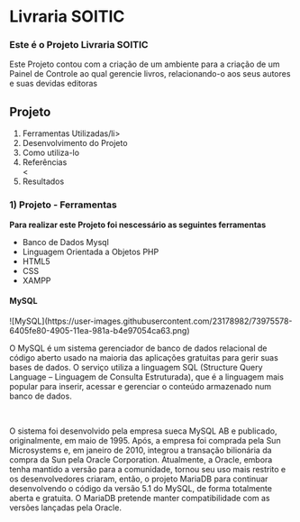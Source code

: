 # Livraria SOITIC

<h3>Este é o Projeto Livraria SOITIC</h3>

<p>Este Projeto contou com a criação de um ambiente para a criação de um Painel de Controle ao qual gerencie livros, relacionando-o aos seus autores e suas devidas editoras<p>
  
 <h2>Projeto</h2>
<ol>
<li>Ferramentas Utilizadas/li>
<li>Desenvolvimento do Projeto</li>
<li>Como utiliza-lo</li>
<li>Referências</li><
<li>Resultados</li>
</ol>

<h3>1) Projeto - Ferramentas</h3>
<strong>Para realizar este Projeto foi nescessário as seguintes ferramentas</strong>
<ul>
<li>Banco de Dados Mysql</li>
<li>Linguagem Orientada a Objetos PHP</li>
<li>HTML5</li>
<li>CSS</li>
<li>XAMPP</li>
</ul>

<h4>MySQL</h4>
![MySQL](https://user-images.githubusercontent.com/23178982/73975578-6405fe80-4905-11ea-981a-b4e97054ca63.png)

<p>O MySQL é um sistema gerenciador de banco de dados relacional de código aberto usado na maioria das aplicações gratuitas para gerir suas bases de dados. O serviço utiliza a linguagem SQL (Structure Query Language – Linguagem de Consulta Estruturada), que é a linguagem mais popular para inserir, acessar e gerenciar o conteúdo armazenado num banco de dados.<p> <br/>
<p>O sistema foi desenvolvido pela empresa sueca MySQL AB e publicado, originalmente, em maio de 1995. Após, a empresa foi comprada pela Sun Microsystems e, em janeiro de 2010, integrou a transação bilionária da compra da Sun pela Oracle Corporation. Atualmente, a Oracle, embora tenha mantido a versão para a comunidade, tornou seu uso mais restrito e os desenvolvedores criaram, então, o projeto MariaDB para continuar desenvolvendo o código da versão 5.1 do MySQL, de forma totalmente aberta e gratuita. O MariaDB pretende manter compatibilidade com as versões lançadas pela Oracle.</p>
